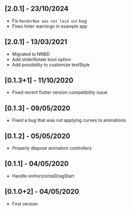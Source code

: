 ## [2.0.1] - 23/10/2024

- Fix `RenderBox was not laid out` bug
- Fixes linter warnings in example app

## [2.0.1] - 13/03/2021

- Migrated to NNBD
- Add sliderRotate bool option
- Add possibility to customize textStyle

## [0.1.3+1] - 11/10/2020

- Fixed recent flutter version compatibility issue

## [0.1.3] - 09/05/2020

- Fixed a bug that was not applying curves to animations

## [0.1.2] - 05/05/2020

- Properly dispose animation controllers

## [0.1.1] - 04/05/2020

- Handle onHorizontalDragStart

## [0.1.0+2] - 04/05/2020

- First version